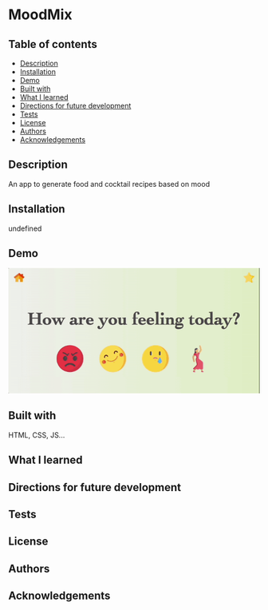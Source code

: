 # MoodMix

## Table of contents

- [Description](#description)
- [Installation](#installation)
- [Demo](#demo)
- [Built with](#built-with)
- [What I learned](#what-i-learned)
- [Directions for future development](#directions-for-future-development)
- [Tests](#tests)
- [License](#license)
- [Authors](#authors)
- [Acknowledgements](#acknowledgements)

## Description
An app to generate food and cocktail recipes based on mood

## Installation
undefined

## Demo
![MoodMix](./moodmix-demo.gif)

## Built with
HTML, CSS, JS...

## What I learned

## Directions for future development

## Tests

## License

## Authors

## Acknowledgements

